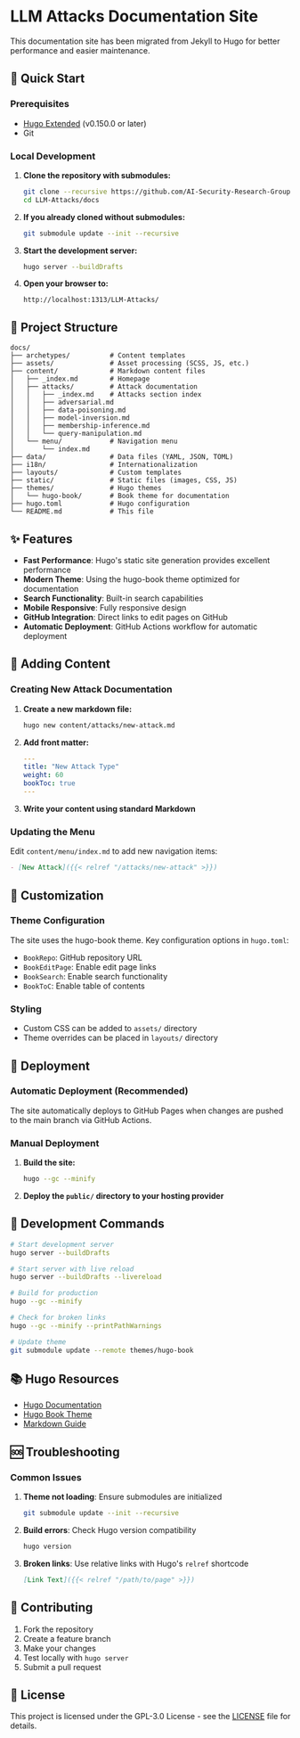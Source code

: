 # LLM Attacks Documentation Site

This documentation site has been migrated from Jekyll to Hugo for better performance and easier maintenance.

## 🚀 Quick Start

### Prerequisites
- [Hugo Extended](https://gohugo.io/installation/) (v0.150.0 or later)
- Git

### Local Development

1. **Clone the repository with submodules:**
   ```bash
   git clone --recursive https://github.com/AI-Security-Research-Group/LLM-Attacks.git
   cd LLM-Attacks/docs
   ```

2. **If you already cloned without submodules:**
   ```bash
   git submodule update --init --recursive
   ```

3. **Start the development server:**
   ```bash
   hugo server --buildDrafts
   ```

4. **Open your browser to:**
   ```
   http://localhost:1313/LLM-Attacks/
   ```

## 📁 Project Structure

```
docs/
├── archetypes/          # Content templates
├── assets/              # Asset processing (SCSS, JS, etc.)
├── content/             # Markdown content files
│   ├── _index.md        # Homepage
│   ├── attacks/         # Attack documentation
│   │   ├── _index.md    # Attacks section index
│   │   ├── adversarial.md
│   │   ├── data-poisoning.md
│   │   ├── model-inversion.md
│   │   ├── membership-inference.md
│   │   └── query-manipulation.md
│   └── menu/            # Navigation menu
│       └── index.md
├── data/                # Data files (YAML, JSON, TOML)
├── i18n/                # Internationalization
├── layouts/             # Custom templates
├── static/              # Static files (images, CSS, JS)
├── themes/              # Hugo themes
│   └── hugo-book/       # Book theme for documentation
├── hugo.toml            # Hugo configuration
└── README.md            # This file
```

## ✨ Features

- **Fast Performance**: Hugo's static site generation provides excellent performance
- **Modern Theme**: Using the hugo-book theme optimized for documentation
- **Search Functionality**: Built-in search capabilities
- **Mobile Responsive**: Fully responsive design
- **GitHub Integration**: Direct links to edit pages on GitHub
- **Automatic Deployment**: GitHub Actions workflow for automatic deployment

## 📝 Adding Content

### Creating New Attack Documentation

1. **Create a new markdown file:**
   ```bash
   hugo new content/attacks/new-attack.md
   ```

2. **Add front matter:**
   ```yaml
   ---
   title: "New Attack Type"
   weight: 60
   bookToc: true
   ---
   ```

3. **Write your content using standard Markdown**

### Updating the Menu

Edit `content/menu/index.md` to add new navigation items:

```markdown
- [New Attack]({{< relref "/attacks/new-attack" >}})
```

## 🎨 Customization

### Theme Configuration

The site uses the hugo-book theme. Key configuration options in `hugo.toml`:

- `BookRepo`: GitHub repository URL
- `BookEditPage`: Enable edit page links
- `BookSearch`: Enable search functionality
- `BookToC`: Enable table of contents

### Styling

- Custom CSS can be added to `assets/` directory
- Theme overrides can be placed in `layouts/` directory

## 🚀 Deployment

### Automatic Deployment (Recommended)

The site automatically deploys to GitHub Pages when changes are pushed to the main branch via GitHub Actions.

### Manual Deployment

1. **Build the site:**
   ```bash
   hugo --gc --minify
   ```

2. **Deploy the `public/` directory to your hosting provider**

## 🔧 Development Commands

```bash
# Start development server
hugo server --buildDrafts

# Start server with live reload
hugo server --buildDrafts --livereload

# Build for production
hugo --gc --minify

# Check for broken links
hugo --gc --minify --printPathWarnings

# Update theme
git submodule update --remote themes/hugo-book
```

## 📚 Hugo Resources

- [Hugo Documentation](https://gohugo.io/documentation/)
- [Hugo Book Theme](https://github.com/alex-shpak/hugo-book)
- [Markdown Guide](https://www.markdownguide.org/)

## 🆘 Troubleshooting

### Common Issues

1. **Theme not loading**: Ensure submodules are initialized
   ```bash
   git submodule update --init --recursive
   ```

2. **Build errors**: Check Hugo version compatibility
   ```bash
   hugo version
   ```

3. **Broken links**: Use relative links with Hugo's `relref` shortcode
   ```markdown
   [Link Text]({{< relref "/path/to/page" >}})
   ```

## 🤝 Contributing

1. Fork the repository
2. Create a feature branch
3. Make your changes
4. Test locally with `hugo server`
5. Submit a pull request

## 📄 License

This project is licensed under the GPL-3.0 License - see the [LICENSE](../LICENSE) file for details.
